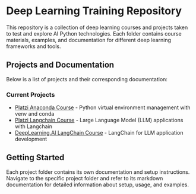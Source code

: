 # Deep Learning Training Repository

This repository is a collection of deep learning courses and projects taken to test and explore AI Python technologies. Each folder contains course materials, examples, and documentation for different deep learning frameworks and tools.

## Projects and Documentation

Below is a list of projects and their corresponding documentation:

### Current Projects

- [Platzi Anaconda Course](./platzi-anaconda/README.md) - Python virtual environment management with venv and conda
- [Platzi Langchain Course](./platzi-langchain/README.md) - Large Language Model (LLM) applications with Langchain
- [DeepLearning.AI LangChain Course](./deeplearningai-langchain/README.md) - LangChain for LLM application development

## Getting Started

Each project folder contains its own documentation and setup instructions. Navigate to the specific project folder and refer to its markdown documentation for detailed information about setup, usage, and examples.
